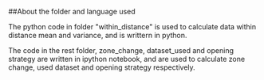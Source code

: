##About the folder and language used

The python code in folder "within_distance" is used to calculate data within distance mean and variance, and is writtern in python.

The code in the rest folder, zone_change, dataset_used and opening strategy are written in ipython notebook, and are used to calculate zone change, used dataset and opening strategy respectively.